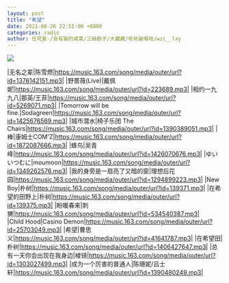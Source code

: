 ```yaml
---
layout: post
title: "希望"
date: 2021-08-26 22:51:00 +0800
categories: radio
author: 任可爱-/会有猫的咸菜/三絲餃子/大藏藏/吼吼破喉咙/wzc__lxy
---
```

![]({{site.baseurl}}/images/cover_20210826.jpg)

|无名之辈|陈雪燃|https://music.163.com/song/media/outer/url?id=1376142151.mp3|
|野蔷薇(Live)|戴佩妮|https://music.163.com/song/media/outer/url?id=223689.mp3|
|相约一九九八|那英/王菲|https://music.163.com/song/media/outer/url?id=5269071.mp3|
|Tomorrow will be fine.|Sodagreen|https://music.163.com/song/media/outer/url?id=1425676569.mp3|
|城市潜水|椅子乐团 The Chairs|https://music.163.com/song/media/outer/url?id=1390389051.mp3|
|棒|康姆士COM'Z|https://music.163.com/song/media/outer/url?id=1872087666.mp3|
|蜂鸟|吴青峰|https://music.163.com/song/media/outer/url?id=1426070676.mp3|
|ゆいいつむに|moumoon|https://music.163.com/song/media/outer/url?id=1349262576.mp3|
|我的身旁是一扇亮了又暗的窗|理想后花园|https://music.163.com/song/media/outer/url?id=1294899223.mp3|
|New Boy|朴树|https://music.163.com/song/media/outer/url?id=139371.mp3|
|在希望的田野上|朴树|https://music.163.com/song/media/outer/url?id=139375.mp3|
|盼暖春来|刺猬|https://music.163.com/song/media/outer/url?id=534540387.mp3|
|Child Hood|Casino Demon|https://music.163.com/song/media/outer/url?id=25703049.mp3|
|希望|曹思义|https://music.163.com/song/media/outer/url?id=41641787.mp3|
|在希望田|朴树|https://music.163.com/song/media/outer/url?id=1406427647.mp3|
|总有一天你会出现在我身边|棱镜|https://music.163.com/song/media/outer/url?id=1303027499.mp3|
|成为一个厉害的普通人|陈珊妮/吕士轩|https://music.163.com/song/media/outer/url?id=1390480249.mp3|

